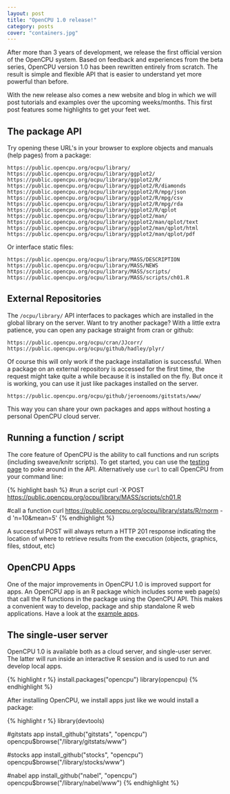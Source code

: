 ```yaml
---
layout: post
title: "OpenCPU 1.0 release!"
category: posts
cover: "containers.jpg"
---
```


After more than 3 years of development, we release the first official version of the OpenCPU system. 
Based on feedback and experiences from the beta series, OpenCPU version 1.0 has been rewritten entirely from scratch.
The result is simple and flexible API that is easier to understand yet more powerful than before.

With the new release also comes a new website and blog in which we will post tutorials and examples over the upcoming weeks/months. 
This first post features some highlights to get your feet wet.

## The package API

Try opening these URL's in your browser to explore objects and manuals (help pages) from a package:

    https://public.opencpu.org/ocpu/library/
    https://public.opencpu.org/ocpu/library/ggplot2/
    https://public.opencpu.org/ocpu/library/ggplot2/R/    
    https://public.opencpu.org/ocpu/library/ggplot2/R/diamonds
    https://public.opencpu.org/ocpu/library/ggplot2/R/mpg/json    
    https://public.opencpu.org/ocpu/library/ggplot2/R/mpg/csv
    https://public.opencpu.org/ocpu/library/ggplot2/R/mpg/rda
    https://public.opencpu.org/ocpu/library/ggplot2/R/qplot
    https://public.opencpu.org/ocpu/library/ggplot2/man/
    https://public.opencpu.org/ocpu/library/ggplot2/man/qplot/text
    https://public.opencpu.org/ocpu/library/ggplot2/man/qplot/html
    https://public.opencpu.org/ocpu/library/ggplot2/man/qplot/pdf

Or interface static files:

    https://public.opencpu.org/ocpu/library/MASS/DESCRIPTION
    https://public.opencpu.org/ocpu/library/MASS/NEWS
    https://public.opencpu.org/ocpu/library/MASS/scripts/
    https://public.opencpu.org/ocpu/library/MASS/scripts/ch01.R


## External Repositories

The `/ocpu/library/` API interfaces to packages which are installed in the global library on the server. 
Want to try another package? With a little extra patience, you can open any package straight from cran or github:

    https://public.opencpu.org/ocpu/cran/JJcorr/
    https://public.opencpu.org/ocpu/github/hadley/plyr/

Of course this will only work if the package installation is successful. When a package on an external repository
is accessed for the first time, the request might take quite a while because it is installed on the fly. But once
it is working, you can use it just like packages installed on the server. 

    https://public.opencpu.org/ocpu/github/jeroenooms/gitstats/www/

This way you can share your own packages and apps without hosting a personal OpenCPU cloud server.

## Running a function / script

The core feature of OpenCPU is the ability to call functions and run scripts (including sweave/knitr scripts).
To get started, you can use the <a href="https://public.opencpu.org/ocpu/test/">testing page</a> to poke around in the API.
Alternatively use `curl` to call OpenCPU from your command line:

{% highlight bash %}
#run a script
curl -X POST https://public.opencpu.org/ocpu/library/MASS/scripts/ch01.R

#call a function
curl https://public.opencpu.org/ocpu/library/stats/R/rnorm -d 'n=10&mean=5'
{% endhighlight %}

A successful POST will always return a HTTP 201 response indicating the location of where to retrieve results from the execution (objects, graphics, files, stdout, etc)


## OpenCPU Apps

One of the major improvements in OpenCPU 1.0 is improved support for apps.
An OpenCPU app is an R package which includes some web page(s) that call the R functions in the package using the OpenCPU API. 
This makes a convenient way to develop, package and ship standalone R web applications.
Have a look at the <a href="https://public.opencpu.org/apps.html">example apps</a>. 

## The single-user server

OpenCPU 1.0 is available both as a cloud server, and single-user server. The latter will run inside an interactive
R session and is used to run and develop local apps.

{% highlight r %}
install.packages("opencpu")
library(opencpu)
{% endhighlight %}

After installing OpenCPU, we install apps just like we would install a package:

{% highlight r %}
library(devtools)

#gitstats app
install_github("gitstats", "opencpu")
opencpu$browse("/library/gitstats/www")

#stocks app
install_github("stocks", "opencpu")
opencpu$browse("/library/stocks/www")

#nabel app
install_github("nabel", "opencpu")
opencpu$browse("/library/nabel/www")
{% endhighlight %}


